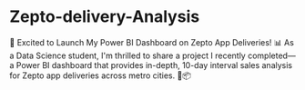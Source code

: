 # Zepto-delivery-Analysis
🚀 Excited to Launch My Power BI Dashboard on Zepto App Deliveries! 📊  As a Data Science student, I'm thrilled to share a project I recently completed—a Power BI dashboard that provides in-depth, 10-day interval sales analysis for Zepto app deliveries across metro cities. 🌆📦
